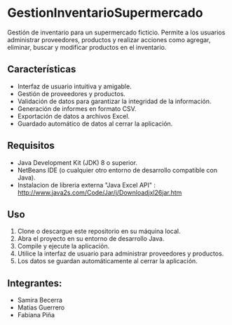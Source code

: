 # GestionInventarioSupermercado

Gestión de inventario para un supermercado ficticio. Permite a los usuarios administrar proveedores, productos y realizar acciones como agregar, eliminar, buscar y modificar productos en el inventario.

## Características

- Interfaz de usuario intuitiva y amigable.
- Gestión de proveedores y productos.
- Validación de datos para garantizar la integridad de la información.
- Generación de informes en formato CSV.
- Exportación de datos a archivos Excel.
- Guardado automático de datos al cerrar la aplicación.

## Requisitos

- Java Development Kit (JDK) 8 o superior.
- NetBeans IDE (o cualquier otro entorno de desarrollo compatible con Java).
- Instalacion de libreria externa "Java Excel API" : http://www.java2s.com/Code/Jar/j/Downloadjxl26jar.htm

## Uso

1. Clone o descargue este repositorio en su máquina local.
2. Abra el proyecto en su entorno de desarrollo Java.
3. Compile y ejecute la aplicación.
4. Utilice la interfaz de usuario para administrar proveedores y productos.
5. Los datos se guardan automáticamente al cerrar la aplicación.

## Integrantes: 

- Samira Becerra
- Matias Guerrero
- Fabiana Piña
